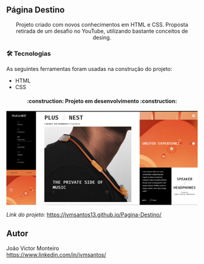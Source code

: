 ## Página Destino
<p align="center">Projeto criado com novos conhecimentos em HTML e CSS. Proposta retirada de um desafio no YouTube, utilizando bastante conceitos de desing.</p>

### 🛠 Tecnologias

As seguintes ferramentas foram usadas na construção do projeto:

- HTML
- CSS

<h4 align="center"> 
:construction: Projeto em desenvolvimento :construction:
</h4>

<img src="img/pag-captura.png">

*Link do projeto:* https://jvmsantos13.github.io/Pagina-Destino/

## Autor
João Victor Monteiro <br />
https://www.linkedin.com/in/jvmsantos/

